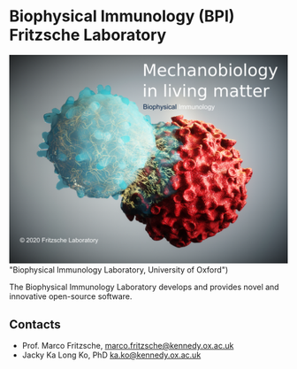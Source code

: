 # Biophysical Immunology (BPI) Fritzsche Laboratory

![alt text](https://github.com/bpi-oxford/.github/blob/main/img/Background_image.png?raw=true) "Biophysical Immunology Laboratory, University of Oxford")

The Biophysical Immunology Laboratory develops and provides novel and innovative open-source software.

## Contacts
- Prof. Marco Fritzsche, [marco.fritzsche@kennedy.ox.ac.uk ](mailto:marco.fritzsche@kennedy.ox.ac.uk )
- Jacky Ka Long Ko, PhD [ka.ko@kennedy.ox.ac.uk](mailto:ka.ko@kennedy.ox.ac.uk)

<!--

**Here are some ideas to get you started:**

🙋‍♀️ A short introduction - what is your organization all about?
🌈 Contribution guidelines - how can the community get involved?
👩‍💻 Useful resources - where can the community find your docs? Is there anything else the community should know?
🍿 Fun facts - what does your team eat for breakfast?
🧙 Remember, you can do mighty things with the power of [Markdown](https://docs.github.com/github/writing-on-github/getting-started-with-writing-and-formatting-on-github/basic-writing-and-formatting-syntax)
-->
